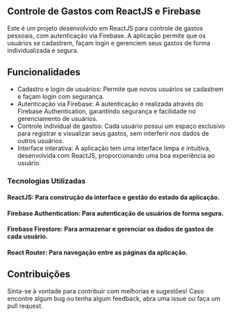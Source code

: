 <h2>Controle de Gastos com ReactJS e Firebase</h2>
Este é um projeto desenvolvido em ReactJS para controle de gastos pessoais, com autenticação via Firebase. A aplicação permite que os usuários se cadastrem, façam login e gerenciem seus gastos de forma individualizada e segura.

## Funcionalidades
 - Cadastro e login de usuários: Permite que novos usuários se cadastrem e façam login com segurança.
 - Autenticação via Firebase: A autenticação é realizada através do Firebase Authentication, garantindo segurança e facilidade no gerenciamento de usuários.
 - Controle individual de gastos: Cada usuário possui um espaço exclusivo para registrar e visualizar seus gastos, sem interferir nos dados de outros usuários.
 - Interface interativa: A aplicação tem uma interface limpa e intuitiva, desenvolvida com ReactJS, proporcionando uma boa experiência ao usuário.

### Tecnologias Utilizadas
#### ReactJS: Para construção da interface e gestão do estado da aplicação.
#### Firebase Authentication: Para autenticação de usuários de forma segura.
#### Firebase Firestore: Para armazenar e gerenciar os dados de gastos de cada usuário.
#### React Router: Para navegação entre as páginas da aplicação.

## Contribuições
Sinta-se à vontade para contribuir com melhorias e sugestões! Caso encontre algum bug ou tenha algum feedback, abra uma issue ou faça um pull request.